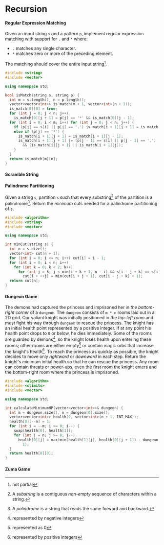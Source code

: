 # Recursion

#### Regular Expression Matching

Given an input string `s` and a pattern `p`, implement regular expression matching with support for `.` and `*` where:

- `.` matches any single character.
- `*` matches zero or more of the preceding element.

The matching should cover the entire input string[^1].

```c++
#include <string>
#include <vector>

using namespace std;

bool isMatch(string s, string p) {
  int m = s.length(), n = p.length();
  vector<vector<int>> is_match(m + 1, vector<int>(n + 1));
  is_match[0][0] = true;
  for (int j = 0; j < n; j++)
    is_match[0][j + 1] = p[j] == '*' && is_match[0][j - 1];
  for (int i = 0; i < m; i++) for (int j = 0; j < n; j++) {
    if (p[j] == s[i] || p[j] == '.') is_match[i + 1][j + 1] = is_match[i][j];
    else if (p[j] == '*') {
      is_match[i + 1][j + 1] = is_match[i + 1][j - 1];
      is_match[i + 1][j + 1] |= (p[j - 1] == s[i] || p[j - 1] == '.')
        && (is_match[i][j + 1] || is_match[i + 1][j]);
    }
  }
  return is_match[m][n];
}

```

#### Scramble String

#### Palindrome Partitioning

Given a string `s`, partition `s` such that every substring[^2] of the partition is a palindrome[^3]. Return the *minimum* cuts needed for a palindrome partitioning of `s`.

```c++
#include <algorithm>
#include <string>
#include <vector>

using namespace std;

int minCut(string s) {
  int n = s.size();
  vector<int> cut(n + 1);
  for (int i = 0; i <= n; i++) cut[i] = i - 1;
  for (int i = 0; i < n; i++)
    for (int k = 0; k < 2; k++)
      for (int j = k; j < min(i + k + 1, n - i) && s[i - j + k] == s[i + j];)
        cut[i + ++j] = min(cut[i + j + 1], cut[i - j + k] + 1);
  return cut[n];
}

```

#### Dungeon Game

The demons had captured the princess and imprisoned her in *the bottom-right corner* of a `dungeon`. The `dungeon` consists of `m * n` rooms laid out in a 2D grid. Our valiant knight was initially positioned in *the top-left room* and must fight his way through `dungeon` to rescue the princess. The knight has an initial health point represented by a positive integer. If at any point his health point drops to `0` or below, he dies immediately. Some of the rooms are guarded by demons[^4], so the knight loses health upon entering these rooms; other rooms are either empty[^5] or contain magic orbs that increase the knight's health[^6]. To reach the princess as quickly as possible, the knight decides to move only *rightward* or *downward* in each step. Return the knight's minimum initial health so that he can rescue the princess. Any room can contain threats or power-ups, even the first room the knight enters and the bottom-right room where the princess is imprisoned.

```c++
#include <algorithm>
#include <climits>
#include <vector>

using namespace std;

int calculateMinimumHP(vector<vector<int>>& dungeon) {
  int m = dungeon.size(), n = dungeon[0].size();
  vector<vector<int>> health(2, vector<int>(n + 1, INT_MAX));
  health[0][--n] = 1;
  for (int i = --m; i >= 0; i--) {
    swap(health[0], health[1]);
    for (int j = n; j >= 0; j--)
      health[0][j] = max(min(health[1][j], health[0][j + 1]) - dungeon[i][j],
        1);
  }
  return health[0][0];
}

```

#### Zuma Game

[^1]: not partial
[^2]: A *substring* is a contiguous *non-empty* sequence of characters within a string.
[^3]: A *palindrome* is a string that reads the same forward and backward.
[^4]: represented by negative integers
[^5]: represented as 0
[^6]: represented by positive integers
